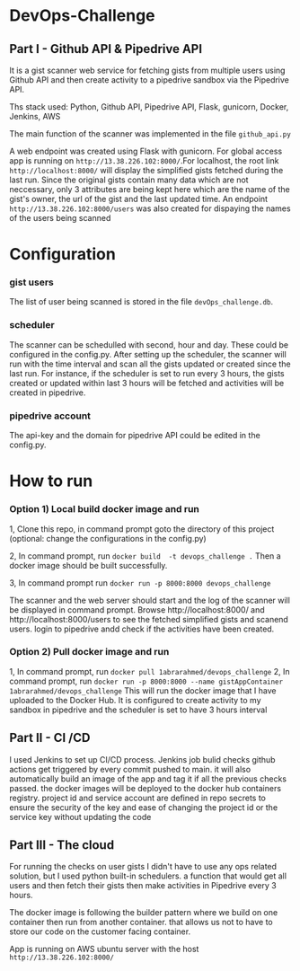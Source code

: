 # DevOps-Challenge
## Part I - Github API & Pipedrive API

It is a gist scanner web service for fetching gists from multiple users using Github API and then create activity to a pipedrive sandbox via the Pipedrive API.

Ths stack used: Python, Github API, Pipedrive API, Flask, gunicorn, Docker, Jenkins, AWS

The main function of the scanner was implemented in the file  `github_api.py`

A web endpoint was created using Flask with gunicorn. For global access app is running on `http://13.38.226.102:8000/`.For localhost, the root link `http://localhost:8000/` will display the simplified gists fetched during the last run.
Since the original gists contain many data which are not neccessary, only 3 attributes are being kept here which are the name of the gist's owner, the url of the gist and the last updated time. An endpoint `http://13.38.226.102:8000/users` was also created for dispaying the names of the users being scanned

# Configuration
### gist users
The list of user being scanned is stored in the file `devOps_challenge.db`.

### scheduler
The scanner can be schedulled with second, hour and day. These could be configured in the config.py. After setting up the scheduler, the scanner will run with the time interval and scan all the gists updated or created since the last run. For instance, if the scheduler is set to run every 3 hours, the gists created or updated within last 3 hours will be fetched and activities will be created in pipedrive.

### pipedrive account
The api-key and the domain for pipedrive API could be edited in the config.py.

# How to run
### Option 1) Local build docker image and run
1, Clone this repo, in command prompt goto the directory of this project (optional: change the configurations in the config.py)

2, In command prompt, run `docker build  -t devops_challenge .` Then a docker image should be built successfully.

3, In command prompt run `docker run -p 8000:8000 devops_challenge`

The scanner and the web server should start and the log of the scanner will be displayed in command prompt. Browse http://localhost:8000/ and http://localhost:8000/users to see the fetched simplified gists and scanend users. login to pipedrive andd check if the activities have been created.

### Option 2) Pull docker image and run
1, In command prompt, run `docker pull 1abrarahmed/devops_challenge`
2, In command prompt, run `docker run -p 8000:8000 --name gistAppContainer 1abrarahmed/devops_challenge`  This will run the docker image that I have uploaded to the Docker Hub. It is configured to create activity to my sandbox in pipedrive and the scheduler is set to have 3 hours interval

## Part II - CI /CD

I used Jenkins to set up CI/CD process. Jenkins job bulid checks github actions get triggered by every commit pushed to main. 
it will also automatically build an image of the app and tag it if all the previous checks passed. the docker images will be deployed to the docker hub containers registry. project id and service account are defined in repo secrets to ensure the security of the key and ease of changing the project id or the service key without updating the code



## Part III - The cloud
For running the checks on user gists I didn't have to use any ops related solution, but I used python built-in schedulers. a function that would get all users and then fetch their gists then make activities in Pipedrive every 3 hours.

The docker image is following the builder pattern where we build on one container then run from another container. that allows us not to have to store our code on the customer facing container.

App is running on AWS ubuntu server with the host `http://13.38.226.102:8000/`
